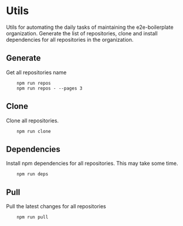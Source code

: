 # Utils

Utils for automating the daily tasks of maintaining the e2e-boilerplate organization. Generate the list of repositories, clone and install dependencies for all repositories in the organization.

## Generate 
Get all repositories name 

        npm run repos
        npm run repos - --pages 3
        
## Clone
Clone all repositories.

        npm run clone
        
## Dependencies 
Install npm dependencies for all repositories. This may take some time.

        npm run deps
        
## Pull
Pull the latest changes for all repositories

        npm run pull 
